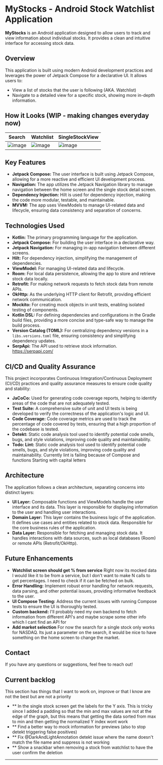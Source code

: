 # MyStocks - Android Stock Watchlist Application

**MyStocks** is an Android application designed to allow users to track and view information about individual stocks. It provides a clean and intuitive interface for accessing stock data.

## Overview

This application is built using modern Android development practices and leverages the power of Jetpack Compose for a declarative UI. It allows users to:

*   View a list of stocks that the user is following (AKA. Watchlist)
*   Navigate to a detailed view for a specific stock, showing more in-depth information.

## How it Looks (WIP - making changes everyday now)

Search | Watchlist | SingleStockView
-------|---------|---------
![image](https://github.com/user-attachments/assets/87702fbd-da22-490a-9f03-b91e3e1ea36c)|![image](https://github.com/user-attachments/assets/50fa0263-a8b8-495c-885e-c7e60005be78)|![image](https://github.com/user-attachments/assets/3f774b0b-1e11-4fb9-a688-9b0b3ec7bf6d)

## Key Features

*   **Jetpack Compose:** The user interface is built using Jetpack Compose, allowing for a more reactive and efficient UI development process.
*   **Navigation:** The app utilizes the Jetpack Navigation library to manage navigation between the home screen and the single stock detail screen.
*   **Dependency Injection:** Hilt is used for dependency injection, making the code more modular, testable, and maintainable.
*   **MVVM:** The app uses ViewModels to manage UI-related data and lifecycle, ensuring data consistency and separation of concerns.

## Technologies Used

*   **Kotlin:** The primary programming language for the application.
*   **Jetpack Compose:** For building the user interface in a declarative way.
*   **Jetpack Navigation:** For managing in-app navigation between different screens.
*   **Hilt:** For dependency injection, simplifying the management of dependencies.
*   **ViewModel:** For managing UI-related data and lifecycle.
*   **Room:** For local data persistence, allowing the app to store and retrieve stock data locally.
*   **Retrofit:** For making network requests to fetch stock data from remote APIs.
*   **OkHttp:** As the underlying HTTP client for Retrofit, providing efficient network communication.
*   **Mockito:** For creating mock objects in unit tests, enabling isolated testing of components.
*   **Kotlin DSL:** For defining dependencies and configurations in the Gradle build files, providing a more concise and type-safe way to manage the build process.
*   **Version Catalog (TOML):** For centralizing dependency versions in a `libs.versions.toml` file, ensuring consistency and simplifying dependency updates.
*   **SerpApi:** The API used to retrieve stock information. https://serpapi.com/

## CI/CD and Quality Assurance

This project incorporates Continuous Integration/Continuous Deployment (CI/CD) practices and quality assurance measures to ensure code quality and stability:

*   **JaCoCo:** Used for generating code coverage reports, helping to identify areas of the code that are not adequately tested.
*   **Test Suite:** A comprehensive suite of unit and UI tests is being developed to verify the correctness of the application's logic and UI.
*   **Code Coverage:** Code coverage metrics are used to track the percentage of code covered by tests, ensuring that a high proportion of the codebase is tested.
*   **Detekt:** Static code analysis tool used to identify potential code smells, bugs, and style violations, improving code quality and maintainability.
*   **Todo: Lint:** Static code analysis tool used to identify potential code smells, bugs, and style violations, improving code quality and maintainability. Currently lint is failing because of Compose and functions Starting with capital letters

## Architecture

The application follows a clean architecture, separating concerns into distinct layers:

*   **UI Layer:** Composable functions and ViewModels handle the user interface and its data. This layer is responsible for displaying information to the user and handling user interactions.
*   **Domain Layer:** This layer contains the business logic of the application. It defines use cases and entities related to stock data. Responsible for the core business rules of the application.
*   **Data Layer:** Responsible for fetching and managing stock data. It handles interactions with data sources, such as local databases (Room) or remote APIs (Retrofit/OkHttp).

## Future Enhancements

*   **Watchlist screen should get % from service** Right now its mocked data I would like it to be from a service, but I don't want to make N calls to get percentages. I need to check if it can be fetched on bulk.
*   **Error Handling:** Implement robust error handling for network requests, data parsing, and other potential issues, providing informative feedback to the user.
*   **UI Compose Testing:** Address the current issues with running Compose tests to ensure the UI is thoroughly tested.
*   **Custom backend:** I'll probably need my own backend to fetch information from different API's and maybe scrape some other info which I cant find an API for
*   **Add market selection** For now the search for a single stock only works for NASDAQ. Its just a parameter on the search, it would be nice to have something on the home screen to change the market.

## Contact

If you have any questions or suggestions, feel free to reach out!

## Current backlog
This section has things that I want to work on, improve or that I know are not the best but are not a priority

* ** In the single stock screen get the labels for the Y axis. This is tricky since I added a padding so that the min and max values are not at the edge of the graph, but this means that getting the data sorted from max to min and then getting the normalized Y index wont work
* ** Find a better way to mock information for previews (also to stop detekt triggering false positives) 
* ** Fix @DarkAndLightAnnotation detekt issue where the name doesn't match the file name and suppress is not working
* ** Show a snackbar when removing a stock from watchlist to have the user confirm the deletion

---
